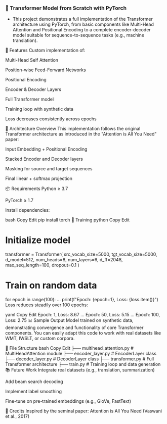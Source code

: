 ### 🧠 Transformer Model from Scratch with PyTorch
- This project demonstrates a full implementation of the Transformer architecture using PyTorch, from basic components like Multi-Head Attention and Positional Encoding to a complete encoder-decoder model suitable for sequence-to-sequence tasks (e.g., machine translation).

🚀 Features
Custom implementation of:

Multi-Head Self Attention

Position-wise Feed-Forward Networks

Positional Encoding

Encoder & Decoder Layers

Full Transformer model

Training loop with synthetic data

Loss decreases consistently across epochs

🧱 Architecture Overview
This implementation follows the original Transformer architecture as introduced in the "Attention is All You Need" paper:

Input Embedding + Positional Encoding

Stacked Encoder and Decoder layers

Masking for source and target sequences

Final linear + softmax projection

📦 Requirements
Python ≥ 3.7

PyTorch ≥ 1.7

Install dependencies:

bash
Copy
Edit
pip install torch
🧪 Training
python
Copy
Edit
# Initialize model
transformer = Transformer(
    src_vocab_size=5000,
    tgt_vocab_size=5000,
    d_model=512,
    num_heads=8,
    num_layers=6,
    d_ff=2048,
    max_seq_length=100,
    dropout=0.1
)

# Train on random data
for epoch in range(100):
    ...
    print(f"Epoch: {epoch+1}, Loss: {loss.item()}")
Loss reduces steadily over 100 epochs:

yaml
Copy
Edit
Epoch: 1, Loss: 8.67
...
Epoch: 50, Loss: 5.15
...
Epoch: 100, Loss: 2.75
📊 Sample Output
Model trained on synthetic data, demonstrating convergence and functionality of core Transformer components. You can easily adapt this code to work with real datasets like WMT, IWSLT, or custom corpora.

📁 File Structure
bash
Copy
Edit
├── multihead_attention.py   # MultiHeadAttention module
├── encoder_layer.py         # EncoderLayer class
├── decoder_layer.py         # DecoderLayer class
├── transformer.py           # Full Transformer architecture
├── train.py                 # Training loop and data generation
📚 Future Work
Integrate real datasets (e.g., translation, summarization)

Add beam search decoding

Implement label smoothing

Fine-tune on pre-trained embeddings (e.g., GloVe, FastText)

🧠 Credits
Inspired by the seminal paper:
Attention is All You Need (Vaswani et al., 2017)

